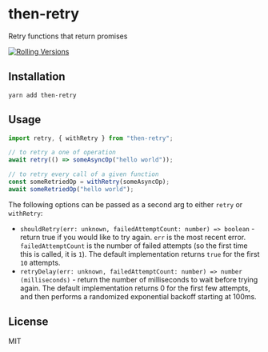 # then-retry

Retry functions that return promises

[![Rolling Versions](https://img.shields.io/badge/Rolling%20Versions-Enabled-brightgreen)](https://rollingversions.com/then/retry)

## Installation

```
yarn add then-retry
```

## Usage

```js
import retry, { withRetry } from "then-retry";

// to retry a one of operation
await retry(() => someAsyncOp("hello world"));

// to retry every call of a given function
const someRetriedOp = withRetry(someAsyncOp);
await someRetriedOp("hello world");
```

The following options can be passed as a second arg to either `retry` or `withRetry`:

- `shouldRetry(err: unknown, failedAttemptCount: number) => boolean` - return true if you would like to try again. `err` is the most recent error. `failedAttemptCount` is the number of failed attempts (so the first time this is called, it is `1`). The default implementation returns `true` for the first `10` attempts.
- `retryDelay(err: unknown, failedAttemptCount: number) => number (milliseconds)` - return the number of milliseconds to wait before trying again. The default implementation returns 0 for the first few attempts, and then performs a randomized exponential backoff starting at 100ms.

## License

MIT
